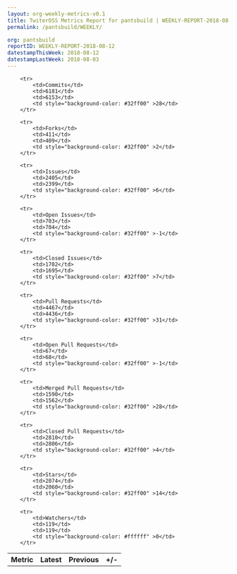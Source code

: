 ```yaml
---
layout: org-weekly-metrics-v0.1
title: TwiterOSS Metrics Report for pantsbuild | WEEKLY-REPORT-2018-08-12
permalink: /pantsbuild/WEEKLY/

org: pantsbuild
reportID: WEEKLY-REPORT-2018-08-12
datestampThisWeek: 2018-08-12
datestampLastWeek: 2018-08-03
---
```



<table style="width: 100%;">
    <tr>
        <th>Metric</th>
        <th>Latest</th>
        <th>Previous</th>
        <th>+/-</th>
    </tr>

        <tr>
            <td>Commits</td>
            <td>6181</td>
            <td>6153</td>
            <td style="background-color: #32ff00" >28</td>
        </tr>
        
        <tr>
            <td>Forks</td>
            <td>411</td>
            <td>409</td>
            <td style="background-color: #32ff00" >2</td>
        </tr>
        
        <tr>
            <td>Issues</td>
            <td>2405</td>
            <td>2399</td>
            <td style="background-color: #32ff00" >6</td>
        </tr>
        
        <tr>
            <td>Open Issues</td>
            <td>703</td>
            <td>704</td>
            <td style="background-color: #32ff00" >-1</td>
        </tr>
        
        <tr>
            <td>Closed Issues</td>
            <td>1702</td>
            <td>1695</td>
            <td style="background-color: #32ff00" >7</td>
        </tr>
        
        <tr>
            <td>Pull Requests</td>
            <td>4467</td>
            <td>4436</td>
            <td style="background-color: #32ff00" >31</td>
        </tr>
        
        <tr>
            <td>Open Pull Requests</td>
            <td>67</td>
            <td>68</td>
            <td style="background-color: #32ff00" >-1</td>
        </tr>
        
        <tr>
            <td>Merged Pull Requests</td>
            <td>1590</td>
            <td>1562</td>
            <td style="background-color: #32ff00" >28</td>
        </tr>
        
        <tr>
            <td>Closed Pull Requests</td>
            <td>2810</td>
            <td>2806</td>
            <td style="background-color: #32ff00" >4</td>
        </tr>
        
        <tr>
            <td>Stars</td>
            <td>2074</td>
            <td>2060</td>
            <td style="background-color: #32ff00" >14</td>
        </tr>
        
        <tr>
            <td>Watchers</td>
            <td>119</td>
            <td>119</td>
            <td style="background-color: #ffffff" >0</td>
        </tr>
        
</table>
